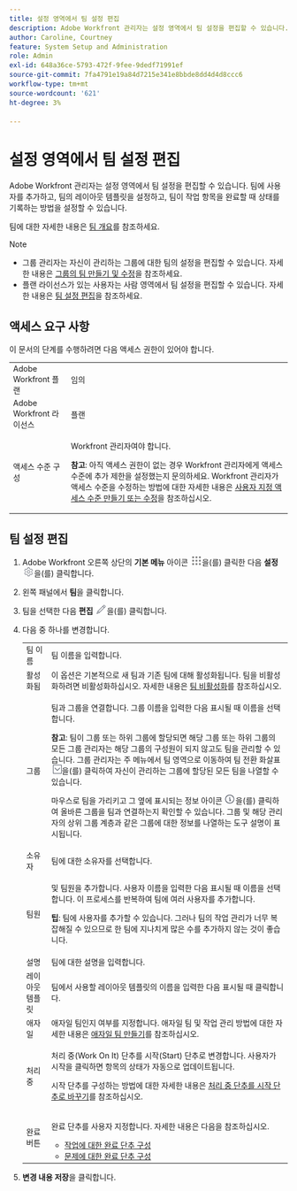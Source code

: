```yaml
---
title: 설정 영역에서 팀 설정 편집
description: Adobe Workfront 관리자는 설정 영역에서 팀 설정을 편집할 수 있습니다. 팀에 사용자를 추가하고, 팀의 레이아웃 템플릿을 설정하고, 팀이 작업 항목을 완료할 때 상태를 기록하는 방법을 설정할 수 있습니다.
author: Caroline, Courtney
feature: System Setup and Administration
role: Admin
exl-id: 648a36ce-5793-472f-9fee-9dedf71991ef
source-git-commit: 7fa4791e19a84d7215e341e8bbde8dd4d4d8ccc6
workflow-type: tm+mt
source-wordcount: '621'
ht-degree: 3%

---
```


# 설정 영역에서 팀 설정 편집

Adobe Workfront 관리자는 설정 영역에서 팀 설정을 편집할 수 있습니다. 팀에 사용자를 추가하고, 팀의 레이아웃 템플릿을 설정하고, 팀이 작업 항목을 완료할 때 상태를 기록하는 방법을 설정할 수 있습니다.

팀에 대한 자세한 내용은 [팀 개요](../../../people-teams-and-groups/create-and-manage-teams/teams-overview.md)를 참조하세요.

>[!NOTE]
>
>* 그룹 관리자는 자신이 관리하는 그룹에 대한 팀의 설정을 편집할 수 있습니다. 자세한 내용은 [그룹의 팀 만들기 및 수정](../../../administration-and-setup/manage-groups/work-with-group-objects/create-and-modify-a-groups-teams.md)을 참조하세요.
>* 플랜 라이선스가 있는 사용자는 사람 영역에서 팀 설정을 편집할 수 있습니다. 자세한 내용은 [팀 설정 편집](../../../people-teams-and-groups/create-and-manage-teams/edit-team-settings.md)을 참조하세요.
>

## 액세스 요구 사항

이 문서의 단계를 수행하려면 다음 액세스 권한이 있어야 합니다.

<table style="table-layout:auto"> 
 <col> 
 <col> 
 <tbody> 
  <tr> 
   <td role="rowheader">Adobe Workfront 플랜</td> 
   <td>임의</td> 
  </tr> 
  <tr> 
   <td role="rowheader">Adobe Workfront 라이선스</td> 
   <td>플랜</td> 
  </tr> 
  <tr> 
   <td role="rowheader">액세스 수준 구성</td> 
   <td> <p>Workfront 관리자여야 합니다.</p> <p><b>참고</b>: 아직 액세스 권한이 없는 경우 Workfront 관리자에게 액세스 수준에 추가 제한을 설정했는지 문의하세요. Workfront 관리자가 액세스 수준을 수정하는 방법에 대한 자세한 내용은 <a href="../../../administration-and-setup/add-users/configure-and-grant-access/create-modify-access-levels.md" class="MCXref xref">사용자 지정 액세스 수준 만들기 또는 수정</a>을 참조하십시오.</p> </td> 
  </tr> 
 </tbody> 
</table>

## 팀 설정 편집

1. Adobe Workfront 오른쪽 상단의 **기본 메뉴** 아이콘 ![](assets/main-menu-icon.png)을(를) 클릭한 다음 **설정** ![](assets/gear-icon-settings.png)을(를) 클릭합니다.

1. 왼쪽 패널에서 **팀**&#x200B;을 클릭합니다.
1. 팀을 선택한 다음 **편집** ![](assets/edit-icon.png)을(를) 클릭합니다.

1. 다음 중 하나를 변경합니다.

   <table style="table-layout:auto"> 
    <col> 
    <col> 
    <tbody> 
     <tr> 
      <td role="rowheader">팀 이름</td> 
      <td>팀 이름을 입력합니다.</td> 
     </tr>
      <tr data-mc-conditions="QuicksilverOrClassic.Draft mode"> 
       <td role="rowheader">활성화됨 </td> 
       <td>이 옵션은 기본적으로 새 팀과 기존 팀에 대해 활성화됩니다. 팀을 비활성화하려면 비활성화하십시오. 자세한 내용은 <a href="../../../people-teams-and-groups/create-and-manage-teams/deactivate-a-team.md" class="MCXref xref">팀 비활성화</a>를 참조하십시오. </td> 
      </tr>
     <tr> 
      <td role="rowheader">그룹</td> 
      <td> <p>팀과 그룹을 연결합니다. 그룹 이름을 입력한 다음 표시될 때 이름을 선택합니다.</p> <p><b>참고</b>: 팀이 그룹 또는 하위 그룹에 할당되면 해당 그룹 또는 하위 그룹의 모든 그룹 관리자는 해당 그룹의 구성원이 되지 않고도 팀을 관리할 수 있습니다. 그룹 관리자는 주 메뉴에서 팀 영역으로 이동하여 팀 전환 화살표 <img src="assets/switch-team-icon.png" alt="팀 전환 아이콘">을(를) 클릭하여 자신이 관리하는 그룹에 할당된 모든 팀을 나열할 수 있습니다.</p> <p>마우스로 팀을 가리키고 그 옆에 표시되는 정보 아이콘 <img src="assets/info-icon.png">을(를) 클릭하여 올바른 그룹을 팀과 연결하는지 확인할 수 있습니다. 그룹 및 해당 관리자의 상위 그룹 계층과 같은 그룹에 대한 정보를 나열하는 도구 설명이 표시됩니다.</p> </td> 
     </tr> 
     <tr> 
      <td role="rowheader">소유자</td> 
      <td>팀에 대한 소유자를 선택합니다.</td> 
     </tr> 
     <tr> 
      <td role="rowheader">팀원</td> 
      <td> <p>및 팀원을 추가합니다. 사용자 이름을 입력한 다음 표시될 때 이름을 선택합니다. 이 프로세스를 반복하여 팀에 여러 사용자를 추가합니다.</p> 
      <p><b>팁</b>: 팀에 사용자를 추가할 수 있습니다. 그러나 팀의 작업 관리가 너무 복잡해질 수 있으므로 한 팀에 지나치게 많은 수를 추가하지 않는 것이 좋습니다.</p> </td> 
     </tr> 
     <tr> 
      <td role="rowheader">설명</td> 
      <td>팀에 대한 설명을 입력합니다.</td> 
     </tr> 
     <tr> 
      <td role="rowheader">레이아웃 템플릿</td> 
      <td> <p>팀에서 사용할 레이아웃 템플릿의 이름을 입력한 다음 표시될 때 클릭합니다.</p> </td> 
     </tr> 
     <tr> 
      <td role="rowheader">애자일</td> 
      <td>애자일 팀인지 여부를 지정합니다. 애자일 팀 및 작업 관리 방법에 대한 자세한 내용은 <a href="../../../agile/get-started-with-agile-in-workfront/create-an-agile-team.md" class="MCXref xref">애자일 팀 만들기</a>를 참조하십시오.</td> 
     </tr> 
     <tr data-mc-conditions=""> 
      <td role="rowheader">처리 중</td> 
      <td> <p>처리 중(Work On It) 단추를 시작(Start) 단추로 변경합니다. 사용자가 시작을 클릭하면 항목의 상태가 자동으로 업데이트됩니다.</p> <p>시작 단추를 구성하는 방법에 대한 자세한 내용은 <a href="../../../people-teams-and-groups/create-and-manage-teams/work-on-it-button-to-start-button.md" class="MCXref xref">처리 중 단추를 시작 단추로 바꾸기</a>를 참조하십시오.</p> </td> 
     </tr> 
     <tr> 
      <td role="rowheader">완료 버튼</td> 
      <td> <p>완료 단추를 사용자 지정합니다. 자세한 내용은 다음을 참조하십시오.</p> 
       <ul> 
        <li><a href="../../../people-teams-and-groups/create-and-manage-teams/configure-the-done-button-for-tasks.md" class="MCXref xref">작업에 대한 완료 단추 구성</a> </li> 
        <li><a href="../../../people-teams-and-groups/create-and-manage-teams/configure-the-done-button-for-issues.md" class="MCXref xref">문제에 대한 완료 단추 구성</a> </li> 
       </ul> </td> 
     </tr> 
    </tbody> 
   </table>

1. **변경 내용 저장**&#x200B;을 클릭합니다.
